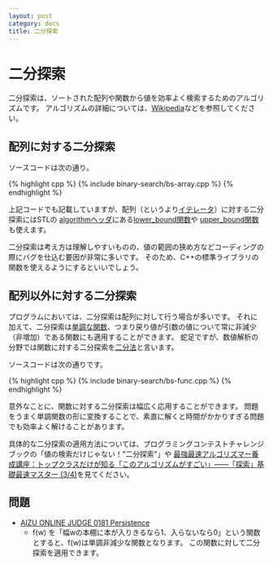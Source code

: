 ```yaml
---
layout: post
category: docs
title: 二分探索
---
```



二分探索
========

二分探索は、ソートされた配列や関数から値を効率よく検索するためのアルゴリズムです。
アルゴリズムの詳細については、[Wikipedia](http://ja.wikipedia.org/wiki/二分探索)などを参照してください。


配列に対する二分探索
--------------------

ソースコードは次の通り。

{% highlight cpp %}
{% include binary-search/bs-array.cpp %}
{% endhighlight %}

上記コードでも記載していますが、配列（というより[イテレータ](../cpp2/#イテレータ)）に対する二分探索にはSTLの
[algorithmヘッダ](../cpp2/#algorithm)にある[lower_bound関数](http://www.cplusplus.com/reference/algorithm/lower_bound/)や
[upper_bound関数](http://www.cplusplus.com/reference/algorithm/upper_bound/)も使えます。

二分探索は考え方は理解しやすいものの、値の範囲の狭め方などコーディングの際にバグを仕込む要因が非常に多いです。
そのため、C++の標準ライブラリの関数を使えるようにするといいでしょう。

配列以外に対する二分探索
------------------------

プログラムにおいては、二分探索は配列に対して行う場合が多いです。
それに加えて、二分探索は[単調な関数](http://ja.wikipedia.org/wiki/単調関数)、つまり戻り値が引数の値について常に非減少（非増加）である関数にも適用することができます。
蛇足ですが、数値解析の分野では関数に対する二分探索を[二分法](http://ja.wikipedia.org/wiki/二分法)と言います。

ソースコードは次の通りです。

{% highlight cpp %}
{% include binary-search/bs-func.cpp %}
{% endhighlight %}

意外なことに、関数に対する二分探索は幅広く応用することができます。
問題をうまく単調関数の形に変換することで、素直に解くと時間がかかりすぎる問題でも効率よく解けることがあります。

具体的な二分探索の適用方法については、プログラミングコンテストチャレンジブックの「値の検索だけじゃない！"二分探索"」や
[最強最速アルゴリズマー養成講座：トップクラスだけが知る「このアルゴリズムがすごい」――「探索」基礎最速マスター (3/4)](http://www.itmedia.co.jp/enterprise/articles/1002/06/news001_3.html)を見てください。

問題
----

- [AIZU ONLINE JUDGE 0181 Persistence](http://judge.u-aizu.ac.jp/onlinejudge/description.jsp?id=0181)
  - f(w) を「幅wの本棚に本が入りきるなら1、入らないなら0」という関数とすると、f(w)は単調非減少な関数となります。
    この関数に対して二分探索を適用できます。
